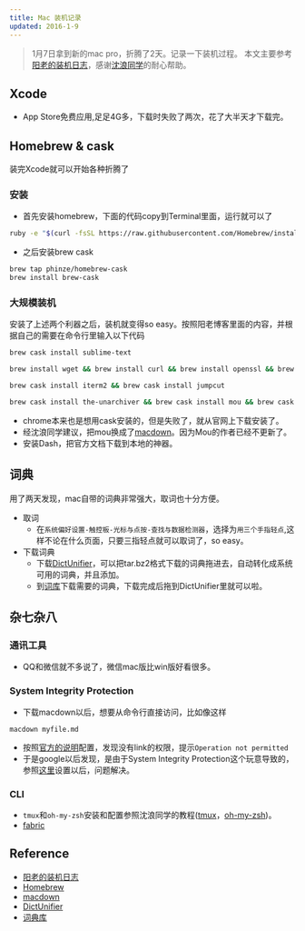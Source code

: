 ```yaml
---
title: Mac 装机记录
updated: 2016-1-9
---
```

> 1月7日拿到新的mac pro，折腾了2天。记录一下装机过程。
> 本文主要参考[阳老的装机日志](http://www.yangzhiping.com/tech/mac3.html)，感谢[沈浪同学](https://github.com/xpgeng)的耐心帮助。

## Xcode
- App Store免费应用,足足4G多，下载时失败了两次，花了大半天才下载完。

## Homebrew & cask

装完Xcode就可以开始各种折腾了

### 安装

- 首先安装homebrew，下面的代码copy到Terminal里面，运行就可以了

```bash
ruby -e "$(curl -fsSL https://raw.githubusercontent.com/Homebrew/install/master/install)"
```

- 之后安装brew cask

```bash
brew tap phinze/homebrew-cask
brew install brew-cask
```

### 大规模装机
安装了上述两个利器之后，装机就变得so easy。按照阳老博客里面的内容，并根据自己的需要在命令行里输入以下代码

```bash
brew cask install sublime-text

brew install wget && brew install curl && brew install openssl && brew install imagemagick && brew install node && brew install zsh && brew install git-flow && brew install python

brew cask install iterm2 && brew cask install jumpcut

brew cask install the-unarchiver && brew cask install mou && brew cask install alfred && brew cask install vlc 
```

- chrome本来也是想用cask安装的，但是失败了，就从官网上下载安装了。
- 经沈浪同学建议，把mou换成了[macdown](http://macdown.uranusjr.com)。因为Mou的作者已经不更新了。
- 安装Dash，把官方文档下载到本地的神器。

## 词典
用了两天发现，mac自带的词典非常强大，取词也十分方便。

- 取词
  - 在`系统偏好设置-触控板-光标与点按-查找与数据检测器`，选择为`用三个手指轻点`,这样不论在什么页面，只要三指轻点就可以取词了，so easy。
- 下载词典
  - 下载[DictUnifier](https://github.com/jjgod/mac-dictionary-kit)，可以把tar.bz2格式下载的词典拖进去，自动转化成系统可用的词典，并且添加。
  - 到[词库](http://abloz.com/huzheng/stardict-dic/zh_CN/)下载需要的词典，下载完成后拖到DictUnifier里就可以啦。

## 杂七杂八

### 通讯工具
- QQ和微信就不多说了，微信mac版比win版好看很多。

### System Integrity Protection
- 下载macdown以后，想要从命令行直接访问，比如像这样

```
macdown myfile.md
```

- 按照[官方的说明](http://macdown.uranusjr.com/blog/post/6/macdown-04/)配置，发现没有link的权限，提示`Operation not permitted`
- 于是google以后发现，是由于System Integrity Protection这个玩意导致的，参照[这里](http://stackoverflow.com/questions/32659348/operation-not-permitted-when-on-root-el-capitan-rootless-disabled)设置以后，问题解决。

### CLI
- `tmux`和`oh-my-zsh`安装和配置参照沈浪同学的教程([tmux](https://xpgeng.gitbooks.io/omooc2py/content/guide/Tmux-Guide.html)，[oh-my-zsh](https://xpgeng.gitbooks.io/omooc2py/content/guide/Oh-my-zsh-guide.html))。
- [fabric](http://www.fabfile.org/installing.html)

## Reference
- [阳老的装机日志](http://www.yangzhiping.com/tech/mac3.html)
- [Homebrew](http://brew.sh)
- [macdown](http://macdown.uranusjr.com)
- [DictUnifier](https://github.com/jjgod/mac-dictionary-kit)
- [词典库](http://abloz.com/huzheng/stardict-dic/zh_CN/)